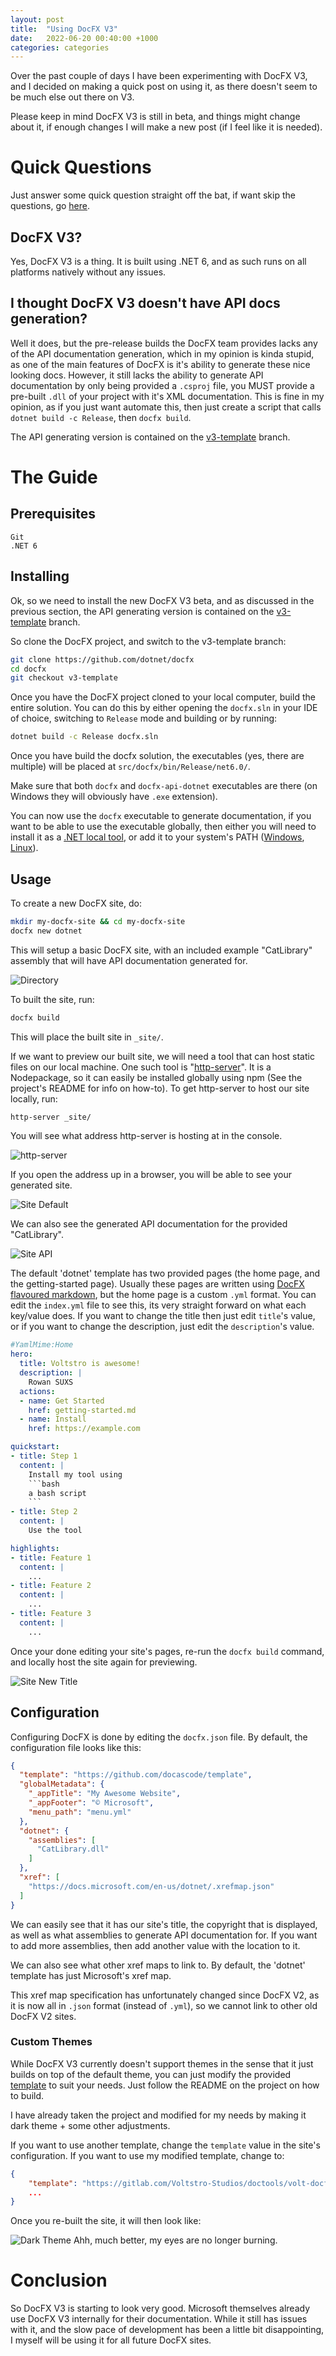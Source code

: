 ```yaml
---
layout: post
title:  "Using DocFX V3"
date:   2022-06-20 00:40:00 +1000
categories: categories
---
```


Over the past couple of days I have been experimenting with DocFX V3, and I decided on making a quick post on using it, as there doesn't seem to be much else out there on V3.

Please keep in mind DocFX V3 is still in beta, and things might change about it, if enough changes I will make a new post (if I feel like it is needed).

# Quick Questions

Just answer some quick question straight off the bat, if want skip the questions, go [here](#the-guide).

## DocFX V3?

Yes, DocFX V3 is a thing. It is built using .NET 6, and as such runs on all platforms natively without any issues.

## I thought DocFX V3 doesn't have API docs generation?

Well it does, but the pre-release builds the DocFX team provides lacks any of the API documentation generation, which in my opinion is kinda stupid, as one of the main features of DocFX is it's ability to generate these nice looking docs. However, it still lacks the ability to generate API documentation by only being provided a `.csproj` file, you MUST provide a pre-built `.dll` of your project with it's XML documentation. This is fine in my opinion, as if you just want automate this, then just create a script that calls `dotnet build -c Release`, then `docfx build`.

The API generating version is contained on the [v3-template](https://github.com/dotnet/docfx/tree/v3-template) branch.

# The Guide

## Prerequisites

```
Git
.NET 6
```

## Installing

Ok, so we need to install the new DocFX V3 beta, and as discussed in the previous section, the API generating version is contained on the [v3-template](https://github.com/dotnet/docfx/tree/v3-template) branch.

So clone the DocFX project, and switch to the v3-template branch:

```bash
git clone https://github.com/dotnet/docfx
cd docfx
git checkout v3-template
```

Once you have the DocFX project cloned to your local computer, build the entire solution. You can do this by either opening the `docfx.sln` in your IDE of choice, switching to `Release` mode and building or by running:

```bash
dotnet build -c Release docfx.sln
```

Once you have build the docfx solution, the executables (yes, there are multiple) will be placed at `src/docfx/bin/Release/net6.0/`.

Make sure that both `docfx` and `docfx-api-dotnet` executables are there (on Windows they will obviously have `.exe` extension).

You can now use the `docfx` executable to generate documentation, if you want to be able to use the executable globally, then either you will need to install it as a [.NET local tool](https://docs.microsoft.com/en-us/dotnet/core/tools/local-tools-how-to-use), or add it to your system's PATH ([Windows](https://js.educative.io/answers/how-to-add-an-application-path-to-system-environment-variables), [Linux](https://stackoverflow.com/questions/10235125/linux-custom-executable-globally-available)).

## Usage

To create a new DocFX site, do:

```bash
mkdir my-docfx-site && cd my-docfx-site
docfx new dotnet
```

This will setup a basic DocFX site, with an included example "CatLibrary" assembly that will have API documentation generated for. 

![Directory](/assets/blog/2022/06/20/using-docfx-v3/1-Directory.png)

To built the site, run:

```bash
docfx build
```

This will place the built site in `_site/`.

If we want to preview our built site, we will need a tool that can host static files on our local machine. One such tool is "[http-server](https://www.npmjs.com/package/http-server)". It is a Nodepackage, so it can easily be installed globally using npm (See the project's README for info on how-to). To get http-server to host our site locally, run:

```bash
http-server _site/
```

You will see what address http-server is hosting at in the console.

![http-server](/assets/blog/2022/06/20/using-docfx-v3/2-Http-Server.png)

If you open the address up in a browser, you will be able to see your generated site.

![Site Default](/assets/blog/2022/06/20/using-docfx-v3/3-Site-Default.png)

We can also see the generated API documentation for the provided "CatLibrary".

![Site API](/assets/blog/2022/06/20/using-docfx-v3/4-Site-API.png)

The default 'dotnet' template has two provided pages (the home page, and the getting-started page). Usually these pages are written using [DocFX flavoured markdown](https://docascode.github.io/template/spec/docfx_flavored_markdown/), but the home page is a custom `.yml` format. You can edit the `index.yml` file to see this, its very straight forward on what each key/value does. If you want to change the title then just edit `title`'s value, or if you want to change the description, just edit the `description`'s value.

```yml
#YamlMime:Home
hero:
  title: Voltstro is awesome!
  description: |
    Rowan SUXS
  actions:
  - name: Get Started
    href: getting-started.md
  - name: Install
    href: https://example.com

quickstart:
- title: Step 1
  content: |
    Install my tool using
    ```bash
    a bash script
    ```
- title: Step 2
  content: |
    Use the tool

highlights:
- title: Feature 1
  content: |
    ...
- title: Feature 2
  content: |
    ...
- title: Feature 3
  content: |
    ...
```

Once your done editing your site's pages, re-run the `docfx build` command, and locally host the site again for previewing.

![Site New Title](/assets/blog/2022/06/20/using-docfx-v3/5-Site-New-Title.png)

## Configuration

Configuring DocFX is done by editing the `docfx.json` file. By default, the configuration file looks like this:

```json
{
  "template": "https://github.com/docascode/template",
  "globalMetadata": {
    "_appTitle": "My Awesome Website",
    "_appFooter": "© Microsoft",
    "menu_path": "menu.yml"
  },
  "dotnet": {
    "assemblies": [
      "CatLibrary.dll"
    ]
  },
  "xref": [
    "https://docs.microsoft.com/en-us/dotnet/.xrefmap.json"
  ]
}
```

We can easily see that it has our site's title, the copyright that is displayed, as well as what assemblies to generate API documentation for. If you want to add more assemblies, then add another value with the location to it.

We can also see what other xref maps to link to. By default, the 'dotnet' template has just Microsoft's xref map.

This xref map specification has unfortunately changed since DocFX V2, as it is now all in `.json` format (instead of `.yml`), so we cannot link to other old DocFX V2 sites.

### Custom Themes

While DocFX V3 currently doesn't support themes in the sense that it just builds on top of the default theme, you can just modify the provided [template](https://github.com/docascode/template) to suit your needs. Just follow the README on the project on how to build.

I have already taken the project and modified for my needs by making it dark theme + some other adjustments.

If you want to use another template, change the `template` value in the site's configuration. If you want to use my modified template, change to:

```json
{
    "template": "https://gitlab.com/Voltstro-Studios/doctools/volt-docfxv3-theme-package",
    ...
}
```

Once you re-built the site, it will then look like:

![Dark Theme](/assets/blog/2022/06/20/using-docfx-v3/6-Site-Dark.png)
Ahh, much better, my eyes are no longer burning.

# Conclusion

So DocFX V3 is starting to look very good. Microsoft themselves already use DocFX V3 internally for their documentation. While it still has issues with it, and the slow pace of development has been a little bit disappointing, I myself will be using it for all future DocFX sites.
